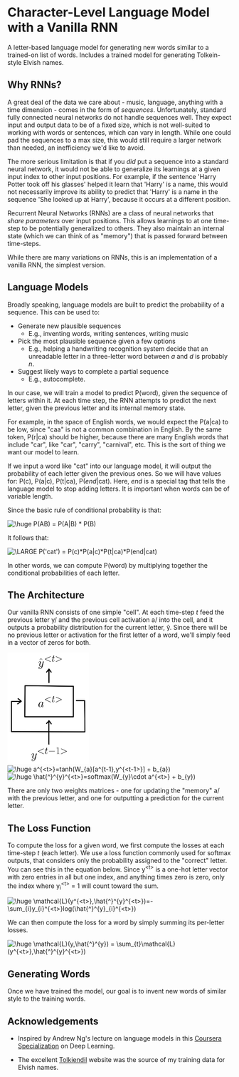 # Character-Level Language Model with a Vanilla RNN

A letter-based language model for generating new words similar to a trained-on list of words. Includes a trained model for generating Tolkein-style Elvish names.

## Why RNNs?

A great deal of the data we care about - music, language, anything with a time dimension - comes in the form of <i>sequences</i>. Unfortunately, standard fully connected neural networks do not handle sequences well. They expect input and output data to be of a fixed size, which is not well-suited to working with words or sentences, which can vary in length. While one could pad the sequences to a max size, this would still require a larger network than needed, an inefficiency we'd like to avoid.

The more serious limitation is that if you <i>did</i> put a sequence into a standard neural network, it would not be able to generalize its learnings at a given input index to other input positions. For example, if the sentence 'Harry Potter took off his glasses' helped it learn that 'Harry' is a name, this would not necessarily improve its ability to predict that 'Harry' is a name in the sequence 'She looked up at Harry', because it occurs at a different position.

Recurrent Neural Networks (RNNs) are a class of neural networks that <i>share parameters</i> over input positions. This allows learnings to at one time-step to be potentially generalized to others. They also maintain an internal state (which we can think of as "memory") that is passed forward between time-steps.

While there are many variations on RNNs, this is an implementation of a vanilla RNN, the simplest version. 

## Language Models

Broadly speaking, language models are built to predict the probability of a sequence. This can be used to:
* Generate new plausible sequences 
    * E.g., inventing words, writing sentences, writing music
* Pick the most plausible sequence given a few options 
    * E.g., helping a handwriting recognition system decide that an unreadable letter in a three-letter word between <i>a</i> and <i>d</i> is probably <i>n</i>.
* Suggest likely ways to complete a partial sequence
    * E.g., autocomplete.

In our case, we will train a model to predict P(word), given the sequence of letters within it. At each time step, the RNN attempts to predict the next letter, given the previous letter and its internal memory state. 

For example, in the space of English words, we would expect the P(a|ca) to be low, since "caa" is not a common combination in English. By the same token, P(r|ca) should be higher, because there are many English words that include "car", like "car", "carry", "carnival", etc. This is the sort of thing we want our model to learn.

If we input a word like "cat" into our language model, it will output the probability of each letter given the previous ones. So we will have values for: P(c), P(a|c), P(t|ca), P(<i>end</i>|cat). Here, <i>end</i> is a special tag that tells the language model to stop adding letters. It is important when words can be of variable length. 

Since the basic rule of conditional probability is that:

<!--P(AB) = P(A|B) * P(B)-->
<img src="https://latex.codecogs.com/gif.latex?\dpi{80}&space;\huge&space;P(AB)&space;=&space;P(A|B)&space;*&space;P(B)" title="\huge P(AB) = P(A|B) * P(B)" />

It follows that:

<!-- P(cat-<i>end</i>>) = P(<i>end</i>>|cat) * P(t|ca) * P(a|c) * P(c) -->
<img src="https://latex.codecogs.com/gif.latex?\dpi{100}&space;\LARGE&space;P('cat')&space;=&space;P(c)*P(a|c)*P(t|ca)*P(end|cat)" title="\LARGE P('cat') = P(c)*P(a|c)*P(t|ca)*P(end|cat)" />

In other words, we can compute P(word) by multiplying together the conditional probabilities of each letter.

## The Architecture

Our vanilla RNN consists of one simple "cell". At each time-step <i>t</i> feed the previous letter y/<t-1> and the previous cell activation a/<t-1> into the cell, and it outputs a probability distribution for the current letter, ŷ<t>. Since there will be no previous letter or activation for the first letter of a word, we'll simply feed in a vector of zeros for both.
<!-- a<t> = tanh(Wa[y<t-1>, a<t-1>] + ba) -->
<!-- y_hat<t> = softmax(Wy[a<t>] + by) -->


<img height="250" src="language-model-diagram.png" title="language model diagram"/><img src="https://latex.codecogs.com/gif.latex?\dpi{80}&space;\huge&space;a^{<t>}=tanh(W_{a}[a^{t-1},y^{<t-1>}]&space;&plus;&space;b_{a})" title="\huge a^{<t>}=tanh(W_{a}[a^{t-1},y^{<t-1>}] + b_{a})" /><img src="https://latex.codecogs.com/gif.latex?\dpi{80}&space;\huge&space;\hat{^}^{y}^{<t>}=softmax(W_{y}\cdot&space;a^{<t>}&space;&plus;&space;b_{y})" title="\huge \hat{^}^{y}^{<t>}=softmax(W_{y}\cdot a^{<t>} + b_{y})" />

There are only two weights matrices - one for updating the "memory" a/<t> with the previous letter, and one for outputting a prediction for the current letter. 

## The Loss Function

To compute the loss for a given word, we first compute the losses at each time-step <i>t</i> (each letter). We use a loss function commonly used for softmax outputs, that considers only the probability assigned to the "correct" letter. You can see this in the equation below. Since y<sup>\<t></sup> is a one-hot letter vector with zero entries in all but one index, and anything times zero is zero, only the index where y<sub>i</sub><sup>\<t></sup> = 1 will count toward the sum. 

<!-- L(y<t>, y_hat<t> = - sum[y<t>log(y_hat<t>)] -->
<img src="https://latex.codecogs.com/gif.latex?\dpi{80}&space;\huge&space;\mathcal{L}(y^{<t>},\hat{^}^{y}^{<t>})=-\sum_{i}y_{i}^{<t>}log(\hat{^}^{y}_{i}^{<t>})" title="\huge \mathcal{L}(y^{<t>},\hat{^}^{y}^{<t>})=-\sum_{i}y_{i}^{<t>}log(\hat{^}^{y}_{i}^{<t>})" />

We can then compute the loss for a word by simply summing its per-letter losses.

<!-- L(y, y_hat) = sum[L(y<t>, y_hat<t>)] -->
<img src="https://latex.codecogs.com/gif.latex?\dpi{80}&space;\huge&space;\mathcal{L}(y,\hat{^}^{y})&space;=&space;\sum_{t}\mathcal{L}(y^{<t>},\hat{^}^{y}^{<t>})" title="\huge \mathcal{L}(y,\hat{^}^{y}) = \sum_{t}\mathcal{L}(y^{<t>},\hat{^}^{y}^{<t>})" />

## Generating Words

Once we have trained the model, our goal is to invent new words of similar style to the training words. 


## Acknowledgements

* Inspired by Andrew Ng's lecture on language models in this [Coursera Specialization](https://www.coursera.org/specializations/deep-learning) on Deep Learning.

* The excellent [Tolkiendil](http://www.tolkiendil.com/langues/english/i-lam_arth/compound_sindarin_names) website was the source of my training data for Elvish names.


